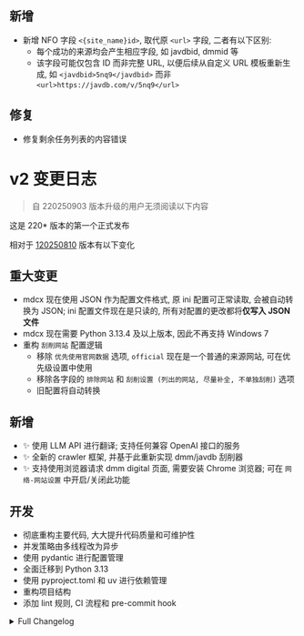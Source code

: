 ## 新增

* 新增 NFO 字段 `<{site_name}id>`, 取代原 `<url>` 字段, 二者有以下区别:
  * 每个成功的来源均会产生相应字段, 如 javdbid, dmmid 等
  * 该字段可能仅包含 ID 而非完整 URL, 以便后续从自定义 URL 模板重新生成, 如 `<javdbid>5nq9</javdbid>` 而非 `<url>https://javdb.com/v/5nq9</url>`

## 修复

* 修复剩余任务列表的内容错误

# v2 变更日志

> 自 220250903 版本升级的用户无须阅读以下内容

这是 220* 版本的第一个正式发布

相对于 [120250810](https://github.com/sqzw-x/mdcx/releases/tag/120250810) 版本有以下变化

## 重大变更

* mdcx 现在使用 JSON 作为配置文件格式, 原 ini 配置可正常读取, 会被自动转换为 JSON;
ini 配置文件现在是只读的, 所有对配置的更改都将**仅写入 JSON 文件**
* mdcx 现在需要 Python 3.13.4 及以上版本, 因此不再支持 Windows 7
* 重构 `刮削网站` 配置逻辑
  * 移除 `优先使用官网数据` 选项, `official` 现在是一个普通的来源网站, 可在优先级设置中使用
  * 移除各字段的 `排除网站` 和 `刮削设置 (列出的网站, 尽量补全, 不单独刮削)` 选项
  * 旧配置将自动转换

## 新增

* ✨ 使用 LLM API 进行翻译; 支持任何兼容 OpenAI 接口的服务
* ✨ 全新的 crawler 框架, 并基于此重新实现 dmm/javdb 刮削器
* ✨ 支持使用浏览器请求 dmm digital 页面, 需要安装 Chrome 浏览器; 可在 `网络-网站设置` 中开启/关闭此功能

## 开发

* 彻底重构主要代码, 大大提升代码质量和可维护性
* 并发策略由多线程改为异步
* 使用 pydantic 进行配置管理
* 全面迁移到 Python 3.13
* 使用 pyproject.toml 和 uv 进行依赖管理
* 重构项目结构
* 添加 lint 规则, CI 流程和 pre-commit hook

<details>
<summary>Full Changelog</summary>

233ccd3 feat: 添加 external_id 字段及其聚合; 移除 javdbid/url 字段
059309b CI: 当且仅当 tag 为 220*创建正式版本
a8b8d06 fix: biome mem leak
451c85a fix: 不对 digital thumb url 进行替换
dc9ccf6 fix: remain list 和 success list 混淆 (fix #669)
e2fe71c feat: GenericBaseCrawler 内封装浏览器请求方法
93a16c0 chore: format
6092119 chore: 修改默认配置不启用搜图
5929005 chore: v2 changelog
50a5204 chore: update CONTRIBUTING.md
54b1481 CI: remove unused environment variable
cd79039 CI: 使用 220* 版本号创建正式发布
ca4dea3 Ready for version 220250903
512290a fix: 首个水印位置与设置不符 (fix #663)
9f526dd Ready for version 220250903
7382940 fix: 提高成功列表和剩余列表的读取效率, 避免访问文件系统 (fix #662)
89f9e9f chore: 使用 issue 选择模板链接
bbb4057 chore: update issue templates
25a47d6 chore: update issue templates
eb5bbd4 chore: update issue template
e943894 chore: 使用 issue 模板链接
959b8c7 chore: 移除 daily_release 链接
f22d99a Ready for version 220250902
bbcc987 fix: 未向 tag 中添加演员 (fix #661)
dda0432 refactor: 精简参数; 优化 nfo 输出逻辑
5e731ee dev: 添加 bump 和 changelog 脚本
4ecb46a fix: writelines does not add newlines (fix #660)
cff48e2 Ready for version 220250901
c7f7e80 fix: 在 Windows 上以管理员权限运行时启动 Chrome 失败 (fix #640)
9df00a3 update lock file
17b211b fix: 提高最低 Python 版本至 3.13.4 以支持 os.path.ALLOW_MISSING (fix #654)
46ef20a fix: 无法判断失败情况 (#656)
42f8076 chore: 替换废弃的 thread getName 为 name 属性
a6e0392 fix: 检查 remain/success.txt 中路径有效性 (fix #654)
f3e5561 fix: 使用 None 代替 Path() 作为空值 (fix #648)
bc1e092 chore: 调整部分默认设置
1cfdc63 fix: 切换配置文件目录 (#648)
77a6ba9 Ready for version 220250832
61bed85 fix: 初始化部分加锁
80028f6 fix: cli tool
39458c1 fix: dmm digital parser
f325daa Ready for version 220250831
40ed706 fix: emby url end slash
b0123d8 fix: 无法补全头像
203732c Ready for version 220250830
44f2088 fix: 使用 removesuffix 替换 re.sub
d3d8dc9 fix: 正确填充 year 字段
8a994a4 fix: 移除下载图片时的冗余检查
a480ec5 fix: 发生异常时正确关闭浏览器页面; 改进异常处理
2b7659b update changelog; fix 拒绝未知的 delete Path('.') 调用
a7c9793 Ready for version 220250829
f69f94b fix: 图片裁剪导致崩溃
18ed067 fix: 使用枚举配置项
55ddff3 fix: 配置无法另存为
7a0a2b5 fix: 移除无用的网络配置项; 优化配置出错时的处理 (fix #634)
90180b1 fix: patchright 依赖项未打包
0d1f25f fix: config API 改为使用 JSON 格式
f968082 fix: 另存为功能改为 JSON 格式
2cf3afa fix: 删除不存在文件时忽略异常; 提前过滤忽略目录; 使 os.walk 非阻塞
3291476 fix: 正确跳过忽略的目录
9238ff1 fix: 全角分隔符识别
ae60318 Ready for version 220250826
4bec690 chore: 调整项目结构; 修复 bug (#631)
c7863ae refactor!: 使用 pathlib 处理路径
287adb1 fix: website_youma 转换; 保存配置后重新加载
e645f9d chore: fix test
9838a89 feat!: add browser & migrate to pydantic config (#622)
252d392 fix: mono multi line outline (fix #599)
243d6ae Ready for 2.0-beta-8
b566511 fix: 缺少某些 | 分隔字段
e012654 chore: 用字段名区分 | 分隔的字符串列表
4e81aad feat!: 使用 pydantic model 和 json 格式配置文件 (#587)
0db76b2 chore: 允许 crawl 调用多个 site
7fe78de update .gitignore
a7fc17f fix: get_filesize may raise exception (#593) (fix #571)
64d5dbf fix: 仅保留必要字段以避免 Pydantic 验证失败
1d7650f fix: v1 crawler return list or str (fix #585)
a88df37 Ready for 2.0-beta-7
1b309b7 fix: 未能正确处理 v1 crawler 返回结果 (fix #581)
a7a3e35 fix: all_actors 不全时未能使用 actors 补全; 统一二者的后处理 (fix #583 #582)
ac5419f feat: 尝试生成 aws image url (fix #584)
dc2e123 Ready for 2.0-beta-6
8844975 fix: aws image; 优化 crawl 日志输出
a0e8f43 feat!: 新的 crawler 框架; 重新实现 dmm/javdb (#574)
104e5f7 fix: 无 all_actor 字段时应从 actor 获取 (fix #565)
bedc22f Ready for 2.0-beta-5
cd52f02 合并 digital 和 video 类别
f8b779e fix: 降低 dmm ditigal 优先级 (#549)
2828565 feat: crawl cli
444eefd feat: config get_website_base_url
0b1ccef CI: add v1 release workflow to master
aa45e97 add dmm video parser
c5d98d4 fix: 未能正确 reduce all_actor 字段 (fix #554)
1baa6b7 new cralwer & parser
2931b52 chore: update CONTRIBUTING.md
357a637 fix: is_server 不起作用
2eb530b chore: 避免不必要的环境变量检查
c39ac4c chore: 允许使用 pip install -e . 安装
bd5b67e chore: 避免 config/models.py 对 manager.py 的依赖
63cf39b chore: add vscode settings for projects and workspace
2ff35dc feat: server & webui 基础实现 (#540)
4ce9def remove ui
2c6795c fix: 分集的 codec tag 重复 (fix #552)
81b36c3 fix: mosaic 初始值错误 (fix #550)
5fe4a1d fix: 多版本错误复用了 file_info (close #545)
a3fadf6 fix: fc2hub image URL (close #546)
2c43404 fix: 移除异步文件操作中的重试
3ee749e Ready for 2.0-beta-4
44f8bbc fix: 不移动文件时文件名称错误
0cdf98e fix: 文件操作多余的重试
fa52e71 fix: 读取模式 has_nfo_update 选项行为不正确 (close #539)
55a4f5c CI: run on review_requested, ready_for_review
7838c62 fix: str 名称冲突; llm_max_req_sec 可能为0 (close #538)
3c02ca6 CI: fix macos-latest not having x86 version
cff1cb4 CI: 使用 macos-latest x86_64 代替 macos-13 以解决 hdiutil: create failed - Resource busy
c739ad4 CI: debug 模式不清理构建过程中的临时文件
04c975f fix: missing socksio (fix #537)
65d726c dep: remove langid and opencv
3ae3294 CI: use run_command for subprocess calls
23a974a CI: fix not all arguments converted
7bb30ac CI: optmize build log
93decdd CI: fix windows color output; subprocess exception
67972b7 CI: fix windows encode error
a8db095 update uv.lock; remove useless files
745f799 CI: use build.py in CI
e791ea0 CI: 完善 build.py; 在 Windows 上验证
aca7ab8 CI: use python to build
ef912dc feat: add pyav for video metadata
cd688fd Ready for 2.0-beta-2
ab05ac3 fix: 未能正确从所有来源聚合某些字段
d15bd8b fix: CrawlersResult 未正确设置 number 字段
d0b7f19 doc: add uv sync and pre-commit install to CONTRIBUTING.md
d3ade91 CI: add lint workflow
077ac5a chore!: add ruff lint rules and fix lint errors
9b60a55 fix: not await_get_gfriends_actor_data (fix #524)
7b1df6e chore: add some type hints
fe3990c refactor: 区分 qt 和其它部分的 signal 调用
3d39257 chore
0c0ab31 update python to 3.13 in pyproject.toml; use uv for ci (#519)
a1a28cc refactor: move Flags.translate_by_list to config
ce39a16 chore: fix type errors
2f790c4 chore: rename extrafanart download function
b24ecf0 fix: fc2 extrafanart URL (fix #517)
ff175b5 chore: import
9c1b5cf fix: fc2 cover url (close #517)
cf1a837 fix: refactor break mac build script
d59ab45 fix: 主界面右侧标题多余的横线
2c10148 refactor: rename types and fix type check
8f7c553 remove typeddict definitions
28c4f83 refactor!: 消除所有 typeddict 并使用 dataclass 替代
2c0fe47 refactor: crawler 现在返回 dataclass
78de538 refactor: 移除 nfo_data country/website 字段; 为 crawler 结果创建 dataclass
5055df5 使用 CrawlTask dataclass 作为 crawler 输入
daf3cdd update README and add CONTRIBUTING.md
6bcd986 refactor!: 重组项目结构；初步消除 json data；添加 project.toml (#513)
72b2219 fix: missing return in _get_folder_path
1b2886f CI: fix github var
84b85e2 fix: cut_window (close #500)
3e829a3 CI: use input tag for release action
d62c32d CI: stop daily release
7593ea8 feat!: async & LLM translate (#463)

</details>
